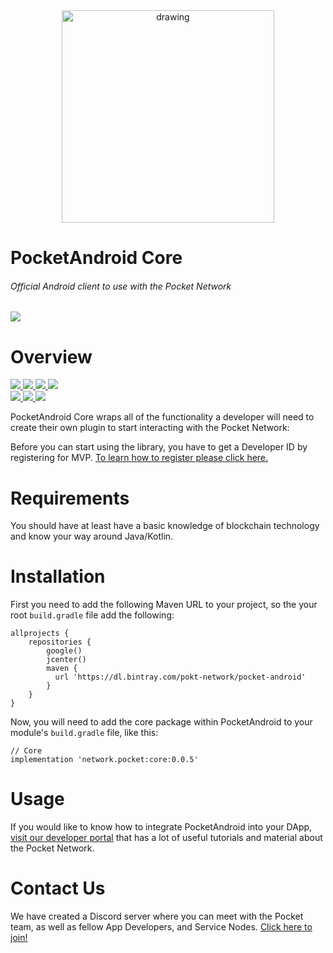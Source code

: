 <div align="center">
  <a href="https://www.pokt.network">
    <img src="https://pokt.network/wp-content/uploads/2018/12/Logo-488x228-px.png" alt="drawing" width="340"/>
  </a>
</div>
<h1 align="left">PocketAndroid Core</h1>
<h6 align="left">Official Android client to use with the Pocket Network</h6>
<div align="lef">
  <a  href="https://developer.android.com/docs">
    <img src="https://img.shields.io/badge/android-reference-green.svg"/>
  </a>
</div>

<h1 align="left">Overview</h1>
  <div align="left">
    <a  href="https://github.com/pokt-network/pocket-android/releases">
      <img src="https://img.shields.io/github/release-pre/pokt-network/pocket-android.svg"/>
    </a>
    <a href="https://circleci.com/gh/pokt-network/pocket-android/tree/master">
      <img src="https://circleci.com/gh/pokt-network/pocket-android/tree/master.svg?style=svg"/>
    </a>
    <a  href="https://github.com/pokt-network/pocket-android/pulse">
      <img src="https://img.shields.io/github/contributors/pokt-network/pocket-android.svg"/>
    </a>
    <a href="https://opensource.org/licenses/MIT">
      <img src="https://img.shields.io/badge/License-MIT-blue.svg"/>
    </a>
    <br >
    <a href="https://github.com/pokt-network/pocket-android/pulse">
      <img src="https://img.shields.io/github/last-commit/pokt-network/pocket-android.svg"/>
    </a>
    <a href="https://github.com/pokt-network/pocket-android/pulls">
      <img src="https://img.shields.io/github/issues-pr/pokt-network/pocket-android.svg"/>
    </a>
    <a href="https://github.com/pokt-network/pocket-android/issues">
      <img src="https://img.shields.io/github/issues-closed/pokt-network/pocket-android.svg"/>
    </a>
</div>

PocketAndroid Core wraps all of the functionality a developer will need to create their own plugin to start interacting with the Pocket Network:

Before you can start using the library, you have to get a Developer ID by registering for MVP. [To learn how to register please click here.](https://pocket-network.readme.io/docs/how-to-participate#section-for-developers)

<h1 align="left">Requirements</h1>

You should have at least have a basic knowledge of blockchain technology and know your way around Java/Kotlin.

<h1 align="left">Installation</h1>

First you need to add the following Maven URL to your project, so the your root `build.gradle` file add the following:

```
allprojects {
    repositories {
        google()
        jcenter()
        maven {
          url 'https://dl.bintray.com/pokt-network/pocket-android'
        }
    }
}
```

Now, you will need to add the core package within PocketAndroid to your module's `build.gradle` file, like this:

```
// Core
implementation 'network.pocket:core:0.0.5'
```

<h1 align="left">Usage</h1>

If you would like to know how to integrate PocketAndroid into your DApp, [visit our developer portal](https://pocket-network.readme.io) that has a lot of useful tutorials and material about the Pocket Network.

<h1 align="left">Contact Us</h1>

We have created a Discord server where you can meet with the Pocket team, as well as fellow App Developers, and Service Nodes. [Click here to join!](https://discord.gg/sarhfXP)
